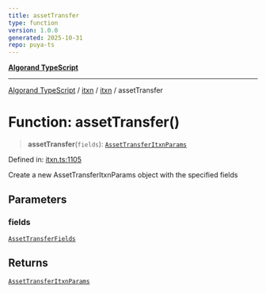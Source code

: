 ```yaml
---
title: assetTransfer
type: function
version: 1.0.0
generated: 2025-10-31
repo: puya-ts
---
```

[**Algorand TypeScript**](../../../../README.md)

***

[Algorand TypeScript](../../../../modules.md) / [itxn](../../../README.md) / [itxn](../README.md) / assetTransfer

# Function: assetTransfer()

> **assetTransfer**(`fields`): [`AssetTransferItxnParams`](../classes/AssetTransferItxnParams.md)

Defined in: [itxn.ts:1105](https://github.com/algorandfoundation/puya-ts/blob/main/packages/algo-ts/src/itxn.ts#L1105)

Create a new AssetTransferItxnParams object with the specified fields

## Parameters

### fields

[`AssetTransferFields`](../interfaces/AssetTransferFields.md)

## Returns

[`AssetTransferItxnParams`](../classes/AssetTransferItxnParams.md)
